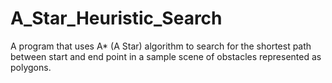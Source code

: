 # A_Star_Heuristic_Search
A program that uses A* (A Star) algorithm to search for the shortest path between start and end point in a sample scene of obstacles represented as polygons.
